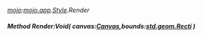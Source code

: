 _[mojo](../../modules/mojo/mojo-module.md):[mojo.app](../../modules/mojo/mojo-app.md).[Style](../../modules/mojo/mojo-app-style.md).Render_
##### Method Render:Void( canvas:[Canvas](../../modules/mojo/mojo-graphics-canvas.md),bounds:[std.geom.Recti](../../modules/std/std-geom-recti.md) )
